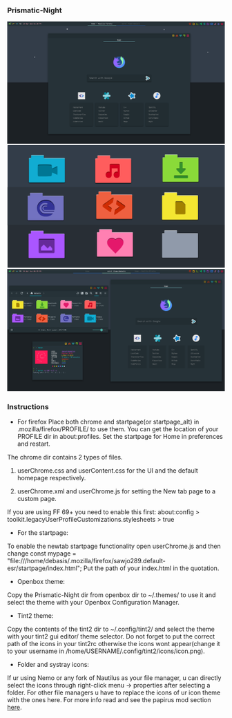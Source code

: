### Prismatic-Night
![firefox](/ff.png)
![folders](/folders.png)
![scrot](/scrot.png)

### Instructions

- For firefox
Place both chrome and startpage(or startpage_alt) in .mozilla/firefox/PROFILE/ to use them. You can get the location of your PROFILE dir in about:profiles. Set the startpage for Home in preferences and restart.

 The chrome dir contains 2 types of files.

   1. userChrome.css and userContent.css for the UI and the default homepage respectively.

   2. userChrome.xml and userChrome.js for setting the New tab page to a custom page.

If you are using FF 69+ you need to enable this first: about:config > toolkit.legacyUserProfileCustomizations.stylesheets > true

- For the startpage: 

To enable the newtab startpage functionality open userChrome.js and then change const mypage = "file:///home/debasis/.mozilla/firefox/sawjo289.default-esr/startpage/index.html"; Put the path of your index.html in the quotation.

- Openbox theme:

Copy the Prismatic-Night dir from openbox dir to ~/.themes/ to use it and select the theme with your Openbox Configuration Manager.

- Tint2 theme: 

Copy the contents of the tint2 dir to ~/.config/tint2/ and select the theme with your tint2 gui editor/ theme selector. Do not forget to put the correct path of the icons in your tint2rc otherwise the icons wont appear(change it to your username in /home/USERNAME/.config/tint2/icons/icon.png).

- Folder and systray icons:

If ur using Nemo or any fork of Nautilus as your file manager, u can directly select the icons through right-click menu -> properties after selecting a folder. For other file managers u have to replace the icons of ur icon theme with the ones here. For more info read and see the papirus mod section [here](https://github.com/AnubisZ9/DebianDots).
